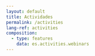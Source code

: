 ```yaml
---
layout: default
title: Actividades
permalink: /activities
lang-ref: activities
composition:
  - type: features
    data: es.activities.webinars
---
```

